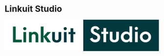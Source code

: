 # Linkuit Studio
![Linkuit Studio Icon](https://github.com/SimonBuxx/Linkuit-Studio/blob/master/images/linkuit_logo.png?raw=true)
